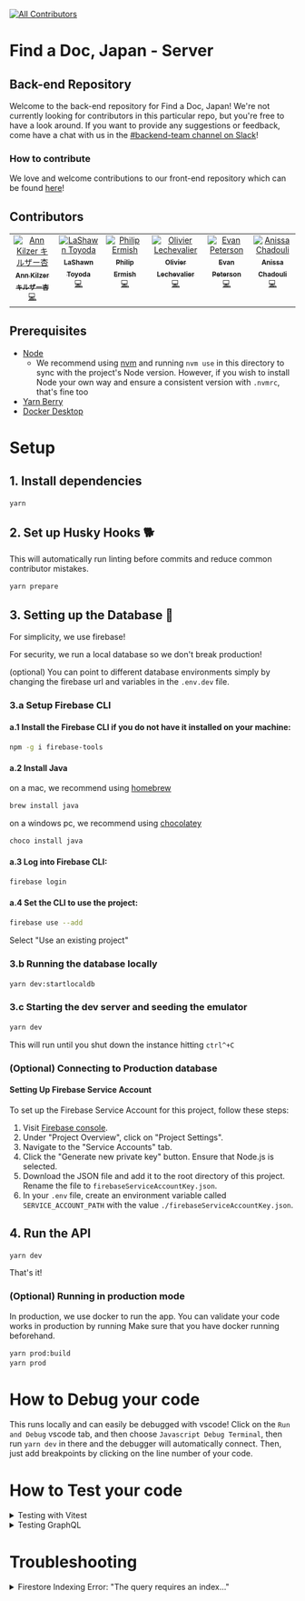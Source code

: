 [![All Contributors](https://img.shields.io/github/all-contributors/ourjapanlife/findadoc-server?color=ee8449&style=for-the-badge)](#contributors)

# Find a Doc, Japan - Server

## Back-end Repository

Welcome to the back-end repository for Find a Doc, Japan! We're not currently looking for contributors in this particular repo, but you're free to have a look around. If you want to provide any suggestions or feedback, come have a chat with us in the [#backend-team channel on Slack](https://join.slack.com/t/find-a-doc/shared_invite/zt-s4744a6o-MGaGHzLN5wB9aXeha3vdsQ)!

### How to contribute

We love and welcome contributions to our front-end repository which can be found [here](https://github.com/ourjapanlife/findadoc-web)!

## Contributors

<!-- ALL-CONTRIBUTORS-LIST:START - Do not remove or modify this section -->
<!-- prettier-ignore-start -->
<!-- markdownlint-disable -->
<table>
  <tbody>
    <tr>
      <td align="center" valign="top" width="14.28%"><a href="http://www.annkilzer.net/"><img src="https://avatars.githubusercontent.com/u/4602369?v=4?s=100" width="100px;" alt="Ann Kilzer キルザー杏"/><br /><sub><b>Ann Kilzer キルザー杏</b></sub></a><br /><a href="https://github.com/ourjapanlife/findadoc-server/commits?author=ann-kilzer" title="Code">💻</a></td>
      <td align="center" valign="top" width="14.28%"><a href="https://github.com/theyokohamalife"><img src="https://avatars.githubusercontent.com/u/31802656?v=4?s=100" width="100px;" alt="LaShawn Toyoda"/><br /><sub><b>LaShawn Toyoda</b></sub></a><br /><a href="https://github.com/ourjapanlife/findadoc-server/commits?author=theyokohamalife" title="Code">💻</a></td>
      <td align="center" valign="top" width="14.28%"><a href="https://github.com/ermish"><img src="https://avatars.githubusercontent.com/u/4411499?v=4?s=100" width="100px;" alt="Philip Ermish"/><br /><sub><b>Philip Ermish</b></sub></a><br /><a href="https://github.com/ourjapanlife/findadoc-server/commits?author=ermish" title="Code">💻</a></td>
      <td align="center" valign="top" width="14.28%"><a href="https://github.com/RageZBla"><img src="https://avatars.githubusercontent.com/u/1196871?v=4?s=100" width="100px;" alt="Olivier Lechevalier"/><br /><sub><b>Olivier Lechevalier</b></sub></a><br /><a href="https://github.com/ourjapanlife/findadoc-server/commits?author=RageZBla" title="Code">💻</a></td>
      <td align="center" valign="top" width="14.28%"><a href="https://github.com/evan-desu"><img src="https://avatars.githubusercontent.com/u/86333067?v=4?s=100" width="100px;" alt="Evan Peterson"/><br /><sub><b>Evan Peterson</b></sub></a><br /><a href="https://github.com/ourjapanlife/findadoc-server/commits?author=evan-desu" title="Code">💻</a></td>
      <td align="center" valign="top" width="14.28%"><a href="https://github.com/Anissa3005"><img src="https://avatars.githubusercontent.com/u/114712265?v=4?s=100" width="100px;" alt="Anissa Chadouli"/><br /><sub><b>Anissa Chadouli</b></sub></a><br /><a href="https://github.com/ourjapanlife/findadoc-server/commits?author=Anissa3005" title="Code">💻</a></td>
    </tr>
  </tbody>
</table>

<!-- markdownlint-restore -->
<!-- prettier-ignore-end -->

<!-- ALL-CONTRIBUTORS-LIST:END -->

## Prerequisites

-   [Node](https://nodejs.org)
    -   We recommend using [nvm](https://github.com/nvm-sh/nvm) and running `nvm use` in this directory to sync with the project's Node version. However, if you wish to install Node your own way and ensure a consistent version with `.nvmrc`, that's fine too
-   [Yarn Berry](https://yarnpkg.com/getting-started/install)
-   [Docker Desktop](https://www.docker.com/products/docker-desktop/)

# Setup

## 1. Install dependencies

```sh
yarn
```

## 2. Set up Husky Hooks 🐕️

This will automatically run linting before commits and reduce common contributor mistakes.

```sh
yarn prepare
```

## 3. Setting up the Database 🐘

For simplicity, we use firebase!

For security, we run a local database so we don't break production!

(optional) You can point to different database environments simply by changing the firebase url and variables in the `.env.dev` file.

### 3.a Setup Firebase CLI

#### a.1 Install the Firebase CLI if you do not have it installed on your machine:

```sh
npm -g i firebase-tools
```

#### a.2 Install Java

on a mac, we recommend using [homebrew](https://brew.sh/)

```sh
brew install java
```

on a windows pc, we recommend using [chocolatey](https://chocolatey.org/)

```sh
choco install java
```

#### a.3 Log into Firebase CLI:

```sh
firebase login
```

#### a.4 Set the CLI to use the project:

```sh
firebase use --add
```

Select "Use an existing project"

### 3.b Running the database locally

```sh
yarn dev:startlocaldb
```

### 3.c Starting the dev server and seeding the emulator

```sh
yarn dev
```

This will run until you shut down the instance hitting `ctrl^+C`

### (Optional) Connecting to Production database

#### Setting Up Firebase Service Account

To set up the Firebase Service Account for this project, follow these steps:

1. Visit [Firebase console](https://console.firebase.google.com/project/find-a-doc-japan/overview).
2. Under "Project Overview", click on "Project Settings".
3. Navigate to the "Service Accounts" tab.
4. Click the "Generate new private key" button. Ensure that Node.js is selected.
5. Download the JSON file and add it to the root directory of this project. Rename the file to `firebaseServiceAccountKey.json`.
6. In your `.env` file, create an environment variable called `SERVICE_ACCOUNT_PATH` with the value `./firebaseServiceAccountKey.json`.

## 4. Run the API

```sh
yarn dev
```

That's it!

### (Optional) Running in production mode

In production, we use docker to run the app. You can validate your code works in production by running
Make sure that you have docker running beforehand.

```sh
yarn prod:build
yarn prod
```

# How to Debug your code

This runs locally and can easily be debugged with vscode!
Click on the `Run and Debug` vscode tab, and then choose `Javascript Debug Terminal`, then run `yarn dev` in there and the debugger will automatically connect.
Then, just add breakpoints by clicking on the line number of your code.

# How to Test your code

<details>
  <summary> Testing with Vitest </summary>

1. Start the Docker container:

```sh
yarn test:dockerstart
```

2. Run the tests:

```sh
yarn test
```

</details>

<details>
  <summary>Testing GraphQL</summary>

1. Run `yarn generate` to generate the types locally
2. Run `yarn dev` to start the local server
3. Open your browser to <http://localhost:3001/>
4. Navigate to the Explorer section from the menu in the left pane.
5. Click `query: Query` under "Root Types
   ![image](./docs/root-types.png)
6. Click the `+` button to see the fields a **type** has that can be added to the query
   ![image](./docs/add-to-query.png)

7. Select the desired fields and they'll automatically get added to the query builder
   ![image](./docs/query-builder.png)

8. If you select a type that requires an ID (such as `Facility` or `HealthcareProfessional`) then add the ID in the "Variables" window at the bottom _as a string_.

![image](./docs/query-by-id.png)

9. If you'd like to share the query you built, such as demonstrating how you tested your code, check out [Apollo Explorer's sharing features](https://www.apollographql.com/blog/announcement/platform/save-and-share-your-graphql-operations-in-apollo-explorer/#sharing-a-collection).

</details>

# Troubleshooting

<details>
  <summary>Firestore Indexing Error: "The query requires an index..."</summary>

When you running query using the `getSubmissions` method that requires ordering by a specific field, if an index hasn't been created for the combination of that field and the order direction, you might receive an error response. This response will typically contain a direct link to create the required index in the **Firebase Console**. Here's how you can proceed:

1. Click on the link in the `Error Response`: This link will redirect you to the Firebase Console, specifically to the Firestore section where you can create indices.

![image](docs/gql-studio-error-message.png)

2. In the Firebase Console, you should see a window labeled `Create or update indexes`. Click the `Save` button: This will initiate the process of creating the index. Index creation might take a few minutes.

![image](docs/firebase-create-index.jpeg)

3. Wait for the Index to be ready: Firestore will show the status of the index. Once it changes from `Building` to `Enabled`, you can proceed to run your GraphQL query again.

![image](docs/firebase-building-index.png)

4. Run Your GraphQL Query Again: With the index in place, your query should now execute without any errors related to indexing.

</details>
